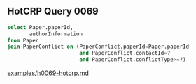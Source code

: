 
## HotCRP Query 0069
```sql
select Paper.paperId,
       authorInformation
from Paper
join PaperConflict on (PaperConflict.paperId=Paper.paperId
                       and PaperConflict.contactId=?
                       and PaperConflict.conflictType>=?)
```
[examples/h0069-hotcrp.md](/examples/h0069-hotcrp.md)